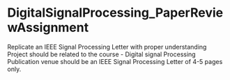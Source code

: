 # DigitalSignalProcessing_PaperReviewAssignment
Replicate an IEEE Signal Processing Letter with proper understanding
Project should be related to the course - Digital signal Processing
Publication venue should be an IEEE Signal Processing Letter of 4-5 pages only.
